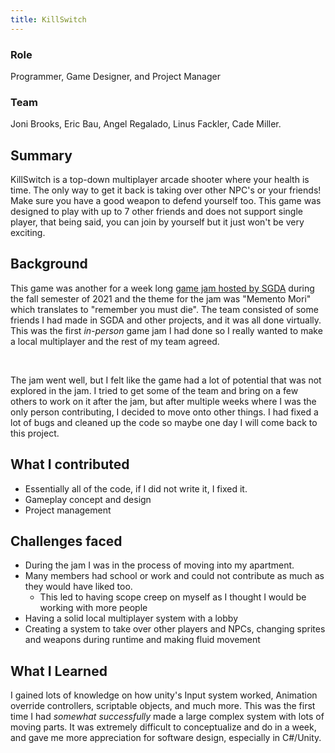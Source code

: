 ```yaml
---
title: KillSwitch
---
```


### Role

Programmer, Game Designer, and Project Manager

### Team

Joni Brooks, Eric Bau, Angel Regalado, Linus Fackler, Cade Miller.

## Summary

KillSwitch is a top-down multiplayer arcade shooter where your health is time. The only way to get it back is taking over other NPC's or your friends! Make sure you have a good weapon to defend yourself too. This game was designed to play with up to 7 other friends and does not support single player, that being said, you can join by yourself but it just won't be very exciting.

## Background

This game was another for a week long [game jam hosted by SGDA](https://itch.io/jam/sgda-fall-2021-jam) during the fall semester of 2021 and the theme for the jam was "Memento Mori" which translates to "remember you must die". The team consisted of some friends I had made in SGDA and other projects, and it was all done virtually. This was the first _in-person_ game jam I had done so I really wanted to make a local multiplayer and the rest of my team agreed.

<br>

The jam went well, but I felt like the game had a lot of potential that was not explored in the jam. I tried to get some of the team and bring on a few others to work on it after the jam, but after multiple weeks where I was the only person contributing, I decided to move onto other things. I had fixed a lot of bugs and cleaned up the code so maybe one day I will come back to this project.

## What I contributed

-   Essentially all of the code, if I did not write it, I fixed it.
-   Gameplay concept and design
-   Project management

## Challenges faced

-   During the jam I was in the process of moving into my apartment.
-   Many members had school or work and could not contribute as much as they would have liked too.
    -   This led to having scope creep on myself as I thought I would be working with more people
-   Having a solid local multiplayer system with a lobby
-   Creating a system to take over other players and NPCs, changing sprites and weapons during runtime and making fluid movement

## What I Learned

I gained lots of knowledge on how unity's Input system worked, Animation override controllers, scriptable objects, and much more. This was the first time I had _somewhat successfully_ made a large complex system with lots of moving parts. It was extremely difficult to conceptualize and do in a week, and gave me more appreciation for software design, especially in C#/Unity.